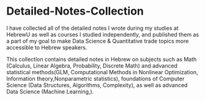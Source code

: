 # Detailed-Notes-Collection
I have collected all of the detailed notes I wrote during my studies at HebrewU as well as courses I studied independently, and published them as a part of my goal to make Data Science & Quantitative trade topics more accessible to Hebrew speakers.</br>

This collection contains detailed notes in Hebrew on subjects such as Math (Calculus, Linear Algebra, Probability, Discrete Math) and advanced statistical methods(GLM, Computational Methods in Nonlinear Optimization, Information theory,Nonparametric statistics), foundations of Computer Science (Data Structures, Algorithms, Complexity), as well as advanced Data Science (Machine Learning,).</br>
